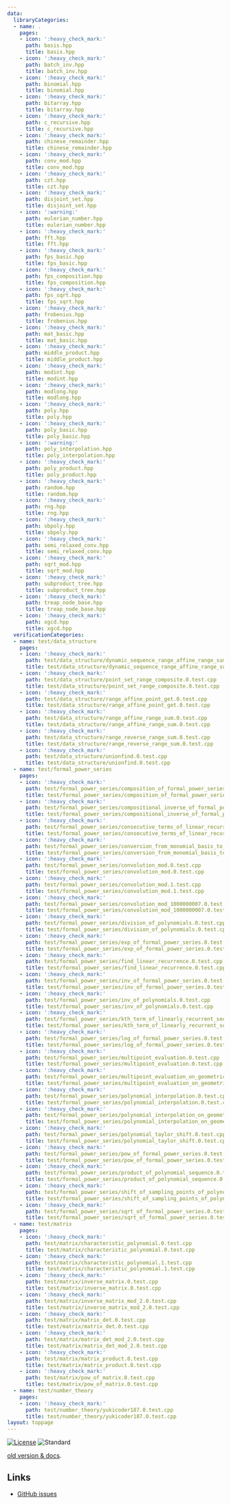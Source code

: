 ```yaml
---
data:
  libraryCategories:
  - name: .
    pages:
    - icon: ':heavy_check_mark:'
      path: basis.hpp
      title: basis.hpp
    - icon: ':heavy_check_mark:'
      path: batch_inv.hpp
      title: batch_inv.hpp
    - icon: ':heavy_check_mark:'
      path: binomial.hpp
      title: binomial.hpp
    - icon: ':heavy_check_mark:'
      path: bitarray.hpp
      title: bitarray.hpp
    - icon: ':heavy_check_mark:'
      path: c_recursive.hpp
      title: c_recursive.hpp
    - icon: ':heavy_check_mark:'
      path: chinese_remainder.hpp
      title: chinese_remainder.hpp
    - icon: ':heavy_check_mark:'
      path: conv_mod.hpp
      title: conv_mod.hpp
    - icon: ':heavy_check_mark:'
      path: czt.hpp
      title: czt.hpp
    - icon: ':heavy_check_mark:'
      path: disjoint_set.hpp
      title: disjoint_set.hpp
    - icon: ':warning:'
      path: eulerian_number.hpp
      title: eulerian_number.hpp
    - icon: ':heavy_check_mark:'
      path: fft.hpp
      title: fft.hpp
    - icon: ':heavy_check_mark:'
      path: fps_basic.hpp
      title: fps_basic.hpp
    - icon: ':heavy_check_mark:'
      path: fps_composition.hpp
      title: fps_composition.hpp
    - icon: ':heavy_check_mark:'
      path: fps_sqrt.hpp
      title: fps_sqrt.hpp
    - icon: ':heavy_check_mark:'
      path: frobenius.hpp
      title: frobenius.hpp
    - icon: ':heavy_check_mark:'
      path: mat_basic.hpp
      title: mat_basic.hpp
    - icon: ':heavy_check_mark:'
      path: middle_product.hpp
      title: middle_product.hpp
    - icon: ':heavy_check_mark:'
      path: modint.hpp
      title: modint.hpp
    - icon: ':heavy_check_mark:'
      path: modlong.hpp
      title: modlong.hpp
    - icon: ':heavy_check_mark:'
      path: poly.hpp
      title: poly.hpp
    - icon: ':heavy_check_mark:'
      path: poly_basic.hpp
      title: poly_basic.hpp
    - icon: ':warning:'
      path: poly_interpolation.hpp
      title: poly_interpolation.hpp
    - icon: ':heavy_check_mark:'
      path: poly_product.hpp
      title: poly_product.hpp
    - icon: ':heavy_check_mark:'
      path: random.hpp
      title: random.hpp
    - icon: ':heavy_check_mark:'
      path: rng.hpp
      title: rng.hpp
    - icon: ':heavy_check_mark:'
      path: sbpoly.hpp
      title: sbpoly.hpp
    - icon: ':heavy_check_mark:'
      path: semi_relaxed_conv.hpp
      title: semi_relaxed_conv.hpp
    - icon: ':heavy_check_mark:'
      path: sqrt_mod.hpp
      title: sqrt_mod.hpp
    - icon: ':heavy_check_mark:'
      path: subproduct_tree.hpp
      title: subproduct_tree.hpp
    - icon: ':heavy_check_mark:'
      path: treap_node_base.hpp
      title: treap_node_base.hpp
    - icon: ':heavy_check_mark:'
      path: xgcd.hpp
      title: xgcd.hpp
  verificationCategories:
  - name: test/data_structure
    pages:
    - icon: ':heavy_check_mark:'
      path: test/data_structure/dynamic_sequence_range_affine_range_sum.0.test.cpp
      title: test/data_structure/dynamic_sequence_range_affine_range_sum.0.test.cpp
    - icon: ':heavy_check_mark:'
      path: test/data_structure/point_set_range_composite.0.test.cpp
      title: test/data_structure/point_set_range_composite.0.test.cpp
    - icon: ':heavy_check_mark:'
      path: test/data_structure/range_affine_point_get.0.test.cpp
      title: test/data_structure/range_affine_point_get.0.test.cpp
    - icon: ':heavy_check_mark:'
      path: test/data_structure/range_affine_range_sum.0.test.cpp
      title: test/data_structure/range_affine_range_sum.0.test.cpp
    - icon: ':heavy_check_mark:'
      path: test/data_structure/range_reverse_range_sum.0.test.cpp
      title: test/data_structure/range_reverse_range_sum.0.test.cpp
    - icon: ':heavy_check_mark:'
      path: test/data_structure/unionfind.0.test.cpp
      title: test/data_structure/unionfind.0.test.cpp
  - name: test/formal_power_series
    pages:
    - icon: ':heavy_check_mark:'
      path: test/formal_power_series/composition_of_formal_power_series_large.0.test.cpp
      title: test/formal_power_series/composition_of_formal_power_series_large.0.test.cpp
    - icon: ':heavy_check_mark:'
      path: test/formal_power_series/compositional_inverse_of_formal_power_series_large.0.test.cpp
      title: test/formal_power_series/compositional_inverse_of_formal_power_series_large.0.test.cpp
    - icon: ':heavy_check_mark:'
      path: test/formal_power_series/consecutive_terms_of_linear_recurrent_sequence.0.test.cpp
      title: test/formal_power_series/consecutive_terms_of_linear_recurrent_sequence.0.test.cpp
    - icon: ':heavy_check_mark:'
      path: test/formal_power_series/conversion_from_monomial_basis_to_newton_basis.0.test.cpp
      title: test/formal_power_series/conversion_from_monomial_basis_to_newton_basis.0.test.cpp
    - icon: ':heavy_check_mark:'
      path: test/formal_power_series/convolution_mod.0.test.cpp
      title: test/formal_power_series/convolution_mod.0.test.cpp
    - icon: ':heavy_check_mark:'
      path: test/formal_power_series/convolution_mod.1.test.cpp
      title: test/formal_power_series/convolution_mod.1.test.cpp
    - icon: ':heavy_check_mark:'
      path: test/formal_power_series/convolution_mod_1000000007.0.test.cpp
      title: test/formal_power_series/convolution_mod_1000000007.0.test.cpp
    - icon: ':heavy_check_mark:'
      path: test/formal_power_series/division_of_polynomials.0.test.cpp
      title: test/formal_power_series/division_of_polynomials.0.test.cpp
    - icon: ':heavy_check_mark:'
      path: test/formal_power_series/exp_of_formal_power_series.0.test.cpp
      title: test/formal_power_series/exp_of_formal_power_series.0.test.cpp
    - icon: ':heavy_check_mark:'
      path: test/formal_power_series/find_linear_recurrence.0.test.cpp
      title: test/formal_power_series/find_linear_recurrence.0.test.cpp
    - icon: ':heavy_check_mark:'
      path: test/formal_power_series/inv_of_formal_power_series.0.test.cpp
      title: test/formal_power_series/inv_of_formal_power_series.0.test.cpp
    - icon: ':heavy_check_mark:'
      path: test/formal_power_series/inv_of_polynomials.0.test.cpp
      title: test/formal_power_series/inv_of_polynomials.0.test.cpp
    - icon: ':heavy_check_mark:'
      path: test/formal_power_series/kth_term_of_linearly_recurrent_sequence.0.test.cpp
      title: test/formal_power_series/kth_term_of_linearly_recurrent_sequence.0.test.cpp
    - icon: ':heavy_check_mark:'
      path: test/formal_power_series/log_of_formal_power_series.0.test.cpp
      title: test/formal_power_series/log_of_formal_power_series.0.test.cpp
    - icon: ':heavy_check_mark:'
      path: test/formal_power_series/multipoint_evaluation.0.test.cpp
      title: test/formal_power_series/multipoint_evaluation.0.test.cpp
    - icon: ':heavy_check_mark:'
      path: test/formal_power_series/multipoint_evaluation_on_geometric_sequence.0.test.cpp
      title: test/formal_power_series/multipoint_evaluation_on_geometric_sequence.0.test.cpp
    - icon: ':heavy_check_mark:'
      path: test/formal_power_series/polynomial_interpolation.0.test.cpp
      title: test/formal_power_series/polynomial_interpolation.0.test.cpp
    - icon: ':heavy_check_mark:'
      path: test/formal_power_series/polynomial_interpolation_on_geometric_sequence.0.test.cpp
      title: test/formal_power_series/polynomial_interpolation_on_geometric_sequence.0.test.cpp
    - icon: ':heavy_check_mark:'
      path: test/formal_power_series/polynomial_taylor_shift.0.test.cpp
      title: test/formal_power_series/polynomial_taylor_shift.0.test.cpp
    - icon: ':heavy_check_mark:'
      path: test/formal_power_series/pow_of_formal_power_series.0.test.cpp
      title: test/formal_power_series/pow_of_formal_power_series.0.test.cpp
    - icon: ':heavy_check_mark:'
      path: test/formal_power_series/product_of_polynomial_sequence.0.test.cpp
      title: test/formal_power_series/product_of_polynomial_sequence.0.test.cpp
    - icon: ':heavy_check_mark:'
      path: test/formal_power_series/shift_of_sampling_points_of_polynomial.0.test.cpp
      title: test/formal_power_series/shift_of_sampling_points_of_polynomial.0.test.cpp
    - icon: ':heavy_check_mark:'
      path: test/formal_power_series/sqrt_of_formal_power_series.0.test.cpp
      title: test/formal_power_series/sqrt_of_formal_power_series.0.test.cpp
  - name: test/matrix
    pages:
    - icon: ':heavy_check_mark:'
      path: test/matrix/characteristic_polynomial.0.test.cpp
      title: test/matrix/characteristic_polynomial.0.test.cpp
    - icon: ':heavy_check_mark:'
      path: test/matrix/characteristic_polynomial.1.test.cpp
      title: test/matrix/characteristic_polynomial.1.test.cpp
    - icon: ':heavy_check_mark:'
      path: test/matrix/inverse_matrix.0.test.cpp
      title: test/matrix/inverse_matrix.0.test.cpp
    - icon: ':heavy_check_mark:'
      path: test/matrix/inverse_matrix_mod_2.0.test.cpp
      title: test/matrix/inverse_matrix_mod_2.0.test.cpp
    - icon: ':heavy_check_mark:'
      path: test/matrix/matrix_det.0.test.cpp
      title: test/matrix/matrix_det.0.test.cpp
    - icon: ':heavy_check_mark:'
      path: test/matrix/matrix_det_mod_2.0.test.cpp
      title: test/matrix/matrix_det_mod_2.0.test.cpp
    - icon: ':heavy_check_mark:'
      path: test/matrix/matrix_product.0.test.cpp
      title: test/matrix/matrix_product.0.test.cpp
    - icon: ':heavy_check_mark:'
      path: test/matrix/pow_of_matrix.0.test.cpp
      title: test/matrix/pow_of_matrix.0.test.cpp
  - name: test/number_theory
    pages:
    - icon: ':heavy_check_mark:'
      path: test/number_theory/yukicoder187.0.test.cpp
      title: test/number_theory/yukicoder187.0.test.cpp
layout: toppage
---
```

[![License](https://img.shields.io/github/license/hly1204/library)](https://github.com/hly1204/library/blob/master/LICENSE) ![Standard](https://img.shields.io/badge/C%2B%2B-17-green)

[old version & docs](https://github.com/hly1204/library/tree/7340ba63cd957f614fed1c0b4b5eb217010a035c).

## Links

- [GitHub issues](https://github.com/hly1204/library/issues)
